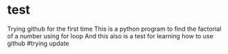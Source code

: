 # test
Trying github for the first time
This is a python program to find the factorial of a number using for loop
And this also is a test for learning how to use github
#trying update

